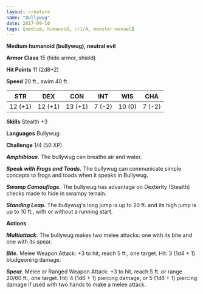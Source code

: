 ```yaml
---
layout: creature
name: "Bullywug"
date: 2017-09-10
tags: [medium, humanoid, cr1/4, monster-manual]
---
```


**Medium humanoid (bullywug), neutral evil**

**Armor Class** 15 (hide armor, shield)

**Hit Points** 11 (2d8+2)

**Speed** 20 ft., swim 40 ft.

|   STR   |   DEX   |   CON   |   INT   |   WIS   |   CHA   |
|:-----:|:-----:|:-----:|:-----:|:-----:|:-----:|
| 12 (+1) | 12 (+1) | 13 (+1) | 7 (-2) | 10 (0) | 7 (-2) |

**Skills** Stealth +3

**Languages** Bullywug

**Challenge** 1/4 (50 XP)

***Amphibious.*** The bullywug can breathe air and water.

***Speak with Frogs and Toads.*** The bullywug can communicate simple concepts to frogs and toads when it speaks in Bullywug.

***Swamp Camouflage.*** The bullywug has advantage on Dexterity (Stealth) checks made to hide in swampy terrain.

***Standing Leap.*** The bullywug's long jump is up to 20 ft. and its high jump is up to 10 ft., with or without a running start.

**Actions**

***Multiattack.*** The bullywug makes two melee attacks: one with its bite and one with its spear.

***Bite.*** Melee Weapon Attack: +3 to hit, reach 5 ft., one target. Hit: 3 (1d4 + 1) bludgeoning damage.

***Spear.*** Melee or Ranged Weapon Attack: +3 to hit, reach 5 ft. or range 20/60 ft., one target. Hit: 4 (1d6 + 1) piercing damage, or 5 (1d8 + 1) piercing damage if used with two hands to make a melee attack.

